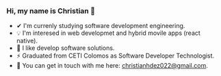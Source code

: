 ### Hi, my name is Christian 👋

<!--
**deadchri5/deadchri5** is a ✨ _special_ ✨ repository because its `README.md` (this file) appears on your GitHub profile.

Here are some ideas to get you started:

- 🔭 I’m currently working on ...
- 🌱 I’m currently learning ...
- 👯 I’m looking to collaborate on ...
- 🤔 I’m looking for help with ...
- 💬 Ask me about ...
- 📫 How to reach me: ...
- 😄 Pronouns: ...
- ⚡ Fun fact: ...
-->

- ✔ I'm currenly studying software development engineering.
- 💡  I'm interesed in web developmet and hybrid movile apps (react native).
- 🚀  I like develop software solutions.
- ⚡ Graduated from CETI Colomos as Software Developer Technologist.
- 📩  You can get in touch with me here: christianhdez022@gmail.com.
